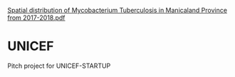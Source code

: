 [Spatial distribution of Mycobacterium Tuberculosis in Manicaland Province from 2017-2018.pdf](https://github.com/Rejoice2021/UNICEF-Innovation-Fund/files/6886789/Spatial.distribution.of.Mycobacterium.Tuberculosis.in.Manicaland.Province.from.2017-2018.pdf)
# UNICEF
Pitch project for UNICEF-STARTUP
